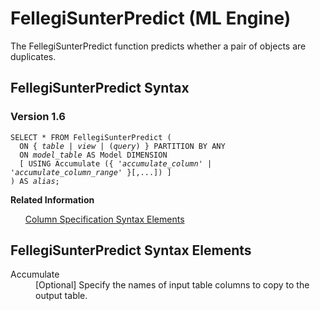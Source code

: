 <div class="nested0" aria-labelledby="ariaid-title1" topicindex="1" topicid="gti1507904102802" id="gti1507904102802"><h1 class="title topictitle1" id="ariaid-title1">FellegiSunterPredict (ML Engine)</h1><div class="body conbody">
<p class="p">The FellegiSunterPredict function predicts whether a pair of objects are
			duplicates.</p></div><div class="topic reference nested1" aria-labelledby="ariaid-title2" topicindex="2" topicid="gyi1507904138422" xml:lang="en-us" lang="en-us" id="gyi1507904138422">
<h2 class="title topictitle2" id="ariaid-title2">FellegiSunterPredict Syntax</h2><div class="body refbody"><div class="section" id="gyi1507904138422__section_N1000E_N1000C_N10001">
<h3 class="title sectiontitle">Version <span>1.6</span></h3><pre class="pre codeblock" xml:space="preserve"><code>SELECT * FROM FellegiSunterPredict (
  <span>ON { <var class="keyword varname">table</var> | <var class="keyword varname">view</var> | (<var class="keyword varname">query</var>) }</span> PARTITION BY ANY
  ON <var class="keyword varname">model_table</var> AS Model DIMENSION
  [ USING Accumulate ({ '<var class="keyword varname">accumulate_column</var>' | '<var class="keyword varname">accumulate_column_range</var>' }[,...]) ]
) AS <var class="keyword varname">alias</var>;</code></pre></div></div><div class="related-links"><div class="linklistheader"><p></p><b>Related Information</b></div>
<ul class="linklist linklist relinfo"><div class="linklistmember"><a href="ndv1557782188375.md">Column Specification Syntax Elements</a></div></ul></div></div><div class="topic reference nested1" aria-labelledby="ariaid-title3" topicindex="3" topicid="zap1507904142317" xml:lang="en-us" lang="en-us" id="zap1507904142317">
<h2 class="title topictitle2" id="ariaid-title3">FellegiSunterPredict Syntax Elements</h2><div class="body refbody"><div class="section" id="zap1507904142317__section_N10011_N1000E_N10001"><dl class="dl parml"><dt class="dt pt dlterm">Accumulate</dt><dd class="dd pd">[Optional] Specify the names of input table columns to copy to the output table.</dd></dl></div></div></div></div>
